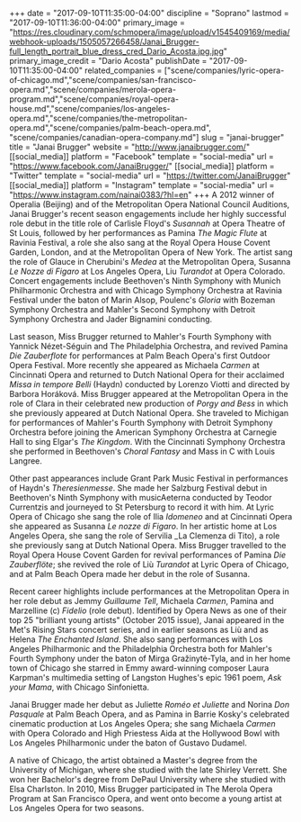 +++
date = "2017-09-10T11:35:00-04:00"
discipline = "Soprano"
lastmod = "2017-09-10T11:36:00-04:00"
primary_image = "https://res.cloudinary.com/schmopera/image/upload/v1545409169/media/webhook-uploads/1505057266458/Janai_Brugger-full_length_portrait_blue_dress_cred_Dario_Acosta.jpg.jpg"
primary_image_credit = "Dario Acosta"
publishDate = "2017-09-10T11:35:00-04:00"
related_companies = ["scene/companies/lyric-opera-of-chicago.md","scene/companies/san-francisco-opera.md","scene/companies/merola-opera-program.md","scene/companies/royal-opera-house.md","scene/companies/los-angeles-opera.md","scene/companies/the-metropolitan-opera.md","scene/companies/palm-beach-opera.md", "scene/companies/canadian-opera-company.md"]
slug = "janai-brugger"
title = "Janai Brugger"
website = "http://www.janaibrugger.com/"
[[social_media]]
platform = "Facebook"
template = "social-media"
url = "https://www.facebook.com/JanaiBrugger/"
[[social_media]]
platform = "Twitter"
template = "social-media"
url = "https://twitter.com/JanaiBrugger"
[[social_media]]
platform = "Instagram"
template = "social-media"
url = "https://www.instagram.com/nainai0383/?hl=en"
+++
A 2012 winner of Operalia (Beijing) and of the Metropolitan Opera National Council Auditions, Janai Brugger's recent season engagements include her highly successful role debut in the title role of Carlisle Floyd's _Susannah_ at Opera Theatre of St Louis, followed by her performances as Pamina _The Magic Flute_ at Ravinia Festival, a role she also sang at the Royal Opera House Covent Garden, London, and at the Metropolitan Opera of New York. The artist sang the role of Glauce in Cherubini's _Medea_ at the Metropolitan Opera, Susanna _Le Nozze di Figaro_ at Los Angeles Opera, Liu _Turandot_ at Opera Colorado. Concert engagements include Beethoven's Ninth Symphony with Munich Philharmonic Orchestra and with Chicago Symphony Orchestra at Ravinia Festival under the baton of Marin Alsop, Poulenc's _Gloria_ with Bozeman Symphony Orchestra and Mahler's Second Symphony with Detroit Symphony Orchestra and Jader Bignamini conducting.

Last season, Miss Brugger returned to Mahler's Fourth Symphony with Yannick Nézet-Séguin and The Philadelphia Orchestra, and revived Pamina _Die Zauberflote_ for performances at Palm Beach Opera's first Outdoor Opera Festival. More recently she appeared as Michaela _Carmen_ at Cincinnati Opera and returned to Dutch National Opera for their acclaimed _Missa in tempore Belli_ (Haydn) conducted by Lorenzo Viotti and directed by Barbora Horáková. Miss Brugger appeared at the Metropolitan Opera in the role of Clara in their celebrated new production of _Porgy and Bess_ in which she previously appeared at Dutch National Opera. She traveled to Michigan for performances of Mahler's Fourth Symphony with Detroit Symphony Orchestra before joining the American Symphony Orchestra at Carnegie Hall to sing Elgar's _The Kingdom_. With the Cincinnati Symphony Orchestra she performed in Beethoven's _Choral Fantasy_ and Mass in C with Louis Langree.

Other past appearances include Grant Park Music Festival in performances of Haydn's _Theresienmesse_. She made her Salzburg Festival debut in Beethoven's Ninth Symphony with musicAeterna conducted by Teodor Currentzis and journeyed to St Petersburg to record it with him. At Lyric Opera of Chicago she sang the role of Ilia _Idomeneo_ and at Cincinnati Opera she appeared as Susanna _Le nozze di Figaro_. In her artistic home at Los Angeles Opera, she sang the role of Servilia _La Clemenza di Tito), a role she previously sang at Dutch National Opera. Miss Brugger travelled to the Royal Opera House Covent Garden for revival performances of Pamina _Die Zauberflöte_; she revived the role of Liù _Turandot_ at Lyric Opera of Chicago, and at Palm Beach Opera made her debut in the role of Susanna.

Recent career highlights include performances at the Metropolitan Opera in her role debut as Jemmy _Guillaume Tell_, Michaela _Carmen_, Pamina and Marzelline (c) _Fidelio_ (role debut). Identified by Opera News as one of their top 25 "brilliant young artists" (October 2015 issue), Janai appeared in the Met's Rising Stars concert series, and in earlier seasons as Liù and as Helena _The Enchanted Island_. She also sang performances with Los Angeles Philharmonic and the Philadelphia Orchestra both for Mahler's Fourth Symphony under the baton of Mirga Gražinytė-Tyla, and in her home town of Chicago she starred in Emmy award-winning composer Laura Karpman's multimedia setting of Langston Hughes's epic 1961 poem, _Ask your Mama_, with Chicago Sinfonietta.

Janai Brugger made her debut as Juliette _Roméo et Juliette_ and Norina _Don Pasquale_ at Palm Beach Opera, and as Pamina in Barrie Kosky's celebrated cinematic production at Los Angeles Opera; she sang Michaela _Carmen_ with Opera Colorado and High Priestess Aida at the Hollywood Bowl with Los Angeles Philharmonic under the baton of Gustavo Dudamel.

A native of Chicago, the artist obtained a Master's degree from the University of Michigan, where she studied with the late Shirley Verrett. She won her Bachelor's degree from DePaul University where she studied with Elsa Charlston. In 2010, Miss Brugger participated in The Merola Opera Program at San Francisco Opera, and went onto become a young artist at Los Angeles Opera for two seasons.